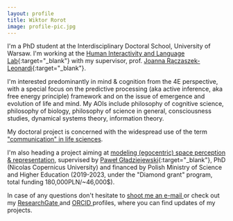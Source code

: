 ```yaml
---
layout: profile
title: Wiktor Rorot
image: profile-pic.jpg
---
```


<!-- # Wiktor Rorot -->
<!--
I am an aspiring philosopher, currently studying at the University of Warsaw. This website collects some info [about me](./about) and the [projects](./projects) I'm working on.

I also have a blog here, but I don't suspect I will be using it often. -->

I'm a PhD student at the Interdisciplinary Doctoral School, University of Warsaw. I'm working at the [Human Interactivity and Language Lab](https://hill.psych.uw.edu.pl){:target="_blank"} with my supervisor, prof. [Joanna Rączaszek-Leonardi](https://www.researchgate.net/profile/Joanna_Rczaszek-Leonardi2){:target="_blank"}.

I'm interested predominantly in mind & cognition from the 4E perspective, with a special focus on the predictive processing (aka active inference, aka free energy principle) framework and on the issue of emergence and evolution of life and mind. My AOIs include philosophy of cognitive science, philosophy of biology, philosophy of science in general, consciousness studies, dynamical systems theory, information theory.

My doctoral project is concerned with the widespread use of the term ["communication" in life sciences](./projects/communication).

I'm also heading a project aiming at [modeling (egocentric) space perception & representation](./projects/space), supervised by [Paweł Gładziejewski](https://scholar.google.com/citations?user=Ql2ajksAAAAJ&hl=pl){:target="_blank"}, PhD (Nicolas Copernicus University) and financed by Polish Ministry of Science and Higher Education (2019-2023, under the "Diamond grant" program, total funding 180,000PLN/~46,000$).

In case of any questions don't hesitate to [shoot me an e-mail <i class="fa fa-envelope"></i>](mailto:wiktor.rorot@student.uw.edu.pl) or check out my <a href="https://www.researchgate.net/profile/Wiktor_Rorot" target="_blank">ResearchGate <i class="ai ai-researchgate"></i></a> and <a href="https://orcid.org/0000-0003-1867-1091" target="orcid.widget" rel="me noopener noreferrer" style="vertical-align:top;">ORCID <i class="ai ai-orcid "></i></a> profiles, where you can find updates of my projects.
